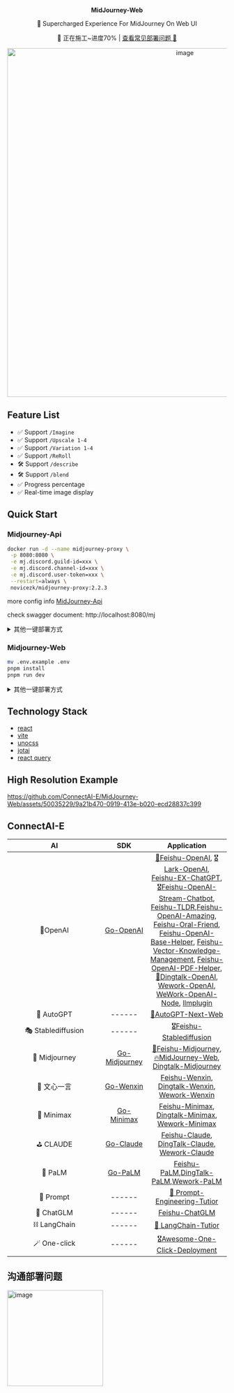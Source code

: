 <p align='center'>
 <strong>MidJourney-Web</strong>
<br>
</p>



<p align='center'>
 🍎 Supercharged Experience For  MidJourney On Web UI
<br>
</p>





<div align="center">
	
  🚧 正在施工~进度70% | [查看常见部署问题 🤞](https://github.com/ConnectAI-E/MidJourney-Web/wiki/%E5%B8%B8%E8%A7%81%E9%97%AE%E9%A2%98%E6%B1%87%E6%80%BB)
	
</div>

<div align="center">
	<a href='https://www.connectai-e.com' target="_blank" rel="noopener noreferrer">
	<img width="800" alt="image" src="https://github-production-user-asset-6210df.s3.amazonaws.com/50035229/246644404-d8b30cab-ebae-42dd-8306-4e9904a18b65.png">
	</a>
</div>

## Feature List

- ✅ Support `/Imagine` 
- ✅ Support `/Upscale 1-4`
- ✅ Support `/Variation 1-4`
- ✅ Support `/ReRoll`
- 🛠 Support `/describe`
- 🛠 Support `/blend`
- ✅ Progress percentage
- ✅ Real-time image display

## Quick Start

### Midjourney-Api
```bash
docker run -d --name midjourney-proxy \
 -p 8080:8080 \
 -e mj.discord.guild-id=xxx \
 -e mj.discord.channel-id=xxx \
 -e mj.discord.user-token=xxx \
 --restart=always \
 novicezk/midjourney-proxy:2.2.3
```
more config info [MidJourney-Api](https://github.com/novicezk/midjourney-proxy/blob/main/docs/discord-params.md)

check swagger document: http://localhost:8080/mj

<details>
    <summary>其他一键部署方式</summary>
<br>
<h3>Railway</h3>

Railway是一个提供弹性部署方案的平台，为MidJourney的调用提供了方便的海外服务。
	
参考：[midjourney-proxy - Railway 部署教程](https://github.com/novicezk/midjourney-proxy/blob/main/docs/railway-start.md)

<h3>Zeabur</h3>

Zeabur 服务器运行在国外，但是其生成的域名 *.zeabur.app 没有被污染,国内可直接访问

[![Deploy on Zeabur](https://zeabur.com/button.svg)](https://dash.zeabur.com/templates/B04F4M)


参考：[midjourney-proxy - Zeabur 部署教程](https://github.com/novicezk/midjourney-proxy/blob/main/docs/zeabur-start.md)
</details>


### Midjourney-Web
```bash
mv .env.example .env
pnpm install
pnpm run dev
```


<details>
    <summary>其他一键部署方式</summary>
<br>
<h3>Vercel</h3>

[![Deploy with Vercel](https://vercel.com/button)](https://vercel.com/new/clone?repository-url=https://github.com/ConnectAI-E/MidJourney-Web&env=VITE_MIDJOURNEY_PROXY_URL&project-name=midjourney-web&repository-name=Midjourney-Web)
</details>


## Technology Stack
- [react](https://react.dev/)
- [vite](https://vitejs.dev/)
- [unocss](https://github.com/unocss/unocss)
- [jotai](https://jotai.org/)
- [react query](https://tanstack.com/query/v3/)

## High Resolution Example

https://github.com/ConnectAI-E/MidJourney-Web/assets/50035229/9a21b470-0919-413e-b020-ecd28837c399

##  ConnectAI-E

| <div style="width:200px">AI</div> |             <img width=120> SDK <img width=120>              |                         Application                          |
| :-------------------------------: | :----------------------------------------------------------: | :----------------------------------------------------------: |
|              🎒OpenAI              |    [Go-OpenAI](https://github.com/ConnectAI-E/Go-OpenAI)     | [🏅Feishu-OpenAI](https://github.com/ConnectAI-E/Feishu-OpenAI), [🎖Lark-OpenAI](https://github.com/ConnectAI-E/Lark-OpenAI), [Feishu-EX-ChatGPT](https://github.com/ConnectAI-E/Feishu-EX-ChatGPT), [🎖Feishu-OpenAI-Stream-Chatbot](https://github.com/ConnectAI-E/Feishu-OpenAI-Stream-Chatbot), [Feishu-TLDR](https://github.com/ConnectAI-E/Feishu-TLDR),[Feishu-OpenAI-Amazing](https://github.com/ConnectAI-E/Feishu-OpenAI-Amazing), [Feishu-Oral-Friend](https://github.com/ConnectAI-E/Feishu-Oral-Friend), [Feishu-OpenAI-Base-Helper](https://github.com/ConnectAI-E/Feishu-OpenAI-Base-Helper), [Feishu-Vector-Knowledge-Management](https://github.com/ConnectAI-E/Feishu-Vector-Knowledge-Management), [Feishu-OpenAI-PDF-Helper](https://github.com/ConnectAI-E/Feishu-OpenAI-PDF-Helper), [🏅Dingtalk-OpenAI](https://github.com/ConnectAI-E/Dingtalk-OpenAI), [Wework-OpenAI](https://github.com/ConnectAI-E/Wework-OpenAI), [WeWork-OpenAI-Node](https://github.com/ConnectAI-E/WeWork-OpenAI-Node), [llmplugin](https://github.com/ConnectAI-E/llmplugin) |
|             🤖 AutoGPT             |                            ------                            | [🏅AutoGPT-Next-Web](https://github.com/ConnectAI-E/AutoGPT-Next-Web) |
|         🎭 Stablediffusion         |                            ------                            | [🎖Feishu-Stablediffusion](https://github.com/ConnectAI-E/Feishu-Stablediffusion) |
|           🍎 Midjourney            | [Go-Midjourney](https://github.com/ConnectAI-E/Go-Midjourney) | [🏅Feishu-Midjourney](https://github.com/ConnectAI-E/Feishu-Midjourney), [🔥MidJourney-Web](https://github.com/ConnectAI-E/MidJourney-Web), [Dingtalk-Midjourney](https://github.com/ConnectAI-E/Dingtalk-Midjourney) |
|            🍍 文心一言             |    [Go-Wenxin](https://github.com/ConnectAI-E/Go-Wenxin)     | [Feishu-Wenxin](https://github.com/ConnectAI-E/Feishu-Wenxin), [Dingtalk-Wenxin](https://github.com/ConnectAI-E/Dingtalk-Wenxin), [Wework-Wenxin](https://github.com/ConnectAI-E/Wework-Wenxin) |
|             💸 Minimax             |   [Go-Minimax](https://github.com/ConnectAI-E/Go-Minimax)    | [Feishu-Minimax](https://github.com/ConnectAI-E/Feishu-Minimax), [Dingtalk-Minimax](https://github.com/ConnectAI-E/Dingtalk-Minimax), [Wework-Minimax](https://github.com/ConnectAI-E/Wework-Minimax) |
|             ⛳️ CLAUDE              |    [Go-Claude](https://github.com/ConnectAI-E/Go-Claude)     | [Feishu-Claude](https://github.com/ConnectAI-E/Feishu-Claude), [DingTalk-Claude](https://github.com/ConnectAI-E/DingTalk-Claude), [Wework-Claude](https://github.com/ConnectAI-E/Wework-Claude) |
|              🥁 PaLM               |      [Go-PaLM](https://github.com/ConnectAI-E/go-PaLM)       | [Feishu-PaLM](https://github.com/ConnectAI-E/Feishu-PaLM),[DingTalk-PaLM](https://github.com/ConnectAI-E/DingTalk-PaLM),[Wework-PaLM](https://github.com/ConnectAI-E/Wework-PaLM) |
|             🎡 Prompt              |                            ------                            | [📖 Prompt-Engineering-Tutior](https://github.com/ConnectAI-E/Prompt-Engineering-Tutior) |
|             🍋 ChatGLM             |                            ------                            | [Feishu-ChatGLM](https://github.com/ConnectAI-E/Feishu-ChatGLM) |
|            ⛓ LangChain            |                            ------                            | [📖 LangChain-Tutior](https://github.com/ConnectAI-E/LangChain-Tutior) |
|            🪄 One-click            |                            ------                            | [🎖Awesome-One-Click-Deployment](https://github.com/ConnectAI-E/Awesome-One-Click-Deployment) |


## 沟通部署问题

<img width="220" alt="image" src="https://github.com/ConnectAI-E/MidJourney-Web/assets/50035229/f19d3d79-55c4-451a-9691-d90769c43cb4">




